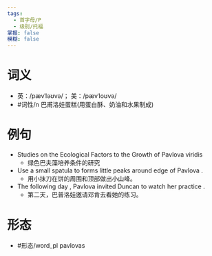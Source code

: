 ```yaml
---
tags:
  - 首字母/P
  - 级别/托福
掌握: false
模糊: false
---
```

# 词义
- 英：/pævˈləʊvə/； 美：/pævˈloʊvə/
- #词性/n  巴甫洛娃蛋糕(用蛋白酥、奶油和水果制成)
# 例句
- Studies on the Ecological Factors to the Growth of Pavlova viridis
	- 绿色巴夫藻培养条件的研究
- Use a small spatula to forms little peaks around edge of Pavlova .
	- 用小抹刀在饼的周围和顶部做出小山峰。
- The following day , Pavlova invited Duncan to watch her practice .
	- 第二天，巴普洛娃邀请邓肯去看她的练习。
# 形态
- #形态/word_pl pavlovas
